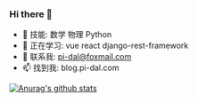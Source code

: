 ### Hi there 👋

- 🔭 技能: 数学 物理 Python 
- 🌱 正在学习: vue react django-rest-framework
- 💬 联系我: pi-dal@foxmail.com
- 📫 找到我: blog.pi-dal.com

[![Anurag's github stats](https://github-readme-stats.vercel.app/api?username=pi-dal)](https://github.com/anuraghazra/github-readme-stats)
